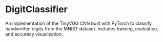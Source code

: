 # DigitClassifier
An implementation of the TinyVGG CNN built with PyTorch to classify handwritten digits from the MNIST dataset. Includes training, evaluation, and accuracy visualization.
